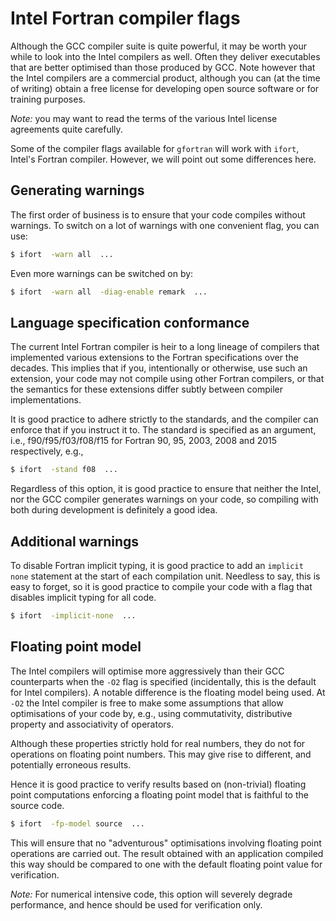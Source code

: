 # Intel Fortran compiler flags

Although the GCC compiler suite is quite powerful, it may be worth your while to look into the Intel compilers as well.  Often they deliver executables that are better optimised than those produced by GCC. Note however that the Intel compilers are a commercial product, although you can (at the time of writing) obtain a free license for developing open source software or for training purposes.

_Note:_ you may want to read the terms of the various Intel license agreements quite carefully.

Some of the compiler flags available for `gfortran` will work with `ifort`, Intel's Fortran compiler.  However, we will point out some differences here.


## Generating warnings

The first order of business is to ensure that your code compiles without warnings.  To switch on a lot of warnings with one convenient flag, you can use:

~~~~bash
$ ifort  -warn all  ...
~~~~

Even more warnings can be switched on by:

~~~~bash
$ ifort  -warn all  -diag-enable remark  ...
~~~~


## Language specification conformance

The current Intel Fortran compiler is heir to a long lineage of compilers that implemented various extensions to the Fortran specifications over the decades.  This implies that if you, intentionally or otherwise, use such an extension, your code may not compile using other Fortran compilers, or that the semantics for these extensions differ subtly between compiler implementations.

It is good practice to adhere strictly to the standards, and the compiler can enforce that if you instruct it to.  The standard is specified as an argument, i.e., f90/f95/f03/f08/f15 for Fortran 90, 95, 2003, 2008 and 2015 respectively, e.g.,

~~~~bash
$ ifort  -stand f08  ...
~~~~

Regardless of this option, it is good practice to ensure that neither the Intel, nor the GCC compiler generates warnings on your code, so compiling with both during development is definitely a good idea.


## Additional warnings

To disable Fortran implicit typing, it is good practice to add an `implicit none` statement at the start of each compilation unit.  Needless to say, this is easy to forget, so it is good practice to compile your code with a flag that disables implicit typing for all code.
  
~~~~bash
$ ifort  -implicit-none  ...
~~~~


## Floating point model

The Intel compilers will optimise more aggressively than their GCC counterparts when the `-O2` flag is specified (incidentally, this is the default for Intel compilers).  A notable difference is the floating model being used.  At `-O2` the Intel compiler is free to make some assumptions that allow optimisations of your code by, e.g., using commutativity, distributive property and associativity of operators.

Although these properties strictly hold for real numbers, they do not for operations on floating point numbers.  This may give rise to different, and potentially erroneous results.

Hence it is good practice to verify results based on (non-trivial) floating point computations enforcing a floating point model that is faithful to the source code.

~~~~bash
$ ifort  -fp-model source  ...
~~~~

This will ensure that no "adventurous" optimisations involving floating point operations are carried out. The result obtained with an application compiled this way should be compared to one with the default floating point value for verification.

_Note:_ For numerical intensive code, this option will severely degrade performance, and hence should be used for verification only.
